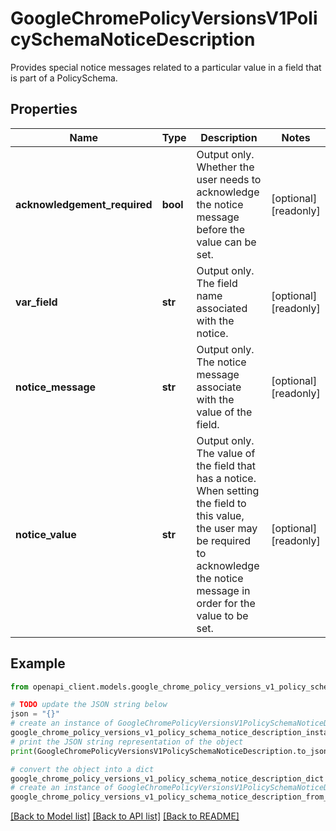 # GoogleChromePolicyVersionsV1PolicySchemaNoticeDescription

Provides special notice messages related to a particular value in a field that is part of a PolicySchema.

## Properties

Name | Type | Description | Notes
------------ | ------------- | ------------- | -------------
**acknowledgement_required** | **bool** | Output only. Whether the user needs to acknowledge the notice message before the value can be set. | [optional] [readonly] 
**var_field** | **str** | Output only. The field name associated with the notice. | [optional] [readonly] 
**notice_message** | **str** | Output only. The notice message associate with the value of the field. | [optional] [readonly] 
**notice_value** | **str** | Output only. The value of the field that has a notice. When setting the field to this value, the user may be required to acknowledge the notice message in order for the value to be set. | [optional] [readonly] 

## Example

```python
from openapi_client.models.google_chrome_policy_versions_v1_policy_schema_notice_description import GoogleChromePolicyVersionsV1PolicySchemaNoticeDescription

# TODO update the JSON string below
json = "{}"
# create an instance of GoogleChromePolicyVersionsV1PolicySchemaNoticeDescription from a JSON string
google_chrome_policy_versions_v1_policy_schema_notice_description_instance = GoogleChromePolicyVersionsV1PolicySchemaNoticeDescription.from_json(json)
# print the JSON string representation of the object
print(GoogleChromePolicyVersionsV1PolicySchemaNoticeDescription.to_json())

# convert the object into a dict
google_chrome_policy_versions_v1_policy_schema_notice_description_dict = google_chrome_policy_versions_v1_policy_schema_notice_description_instance.to_dict()
# create an instance of GoogleChromePolicyVersionsV1PolicySchemaNoticeDescription from a dict
google_chrome_policy_versions_v1_policy_schema_notice_description_from_dict = GoogleChromePolicyVersionsV1PolicySchemaNoticeDescription.from_dict(google_chrome_policy_versions_v1_policy_schema_notice_description_dict)
```
[[Back to Model list]](../README.md#documentation-for-models) [[Back to API list]](../README.md#documentation-for-api-endpoints) [[Back to README]](../README.md)


